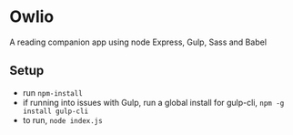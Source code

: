 # Owlio
A reading companion app using node Express, Gulp, Sass and Babel

## Setup
* run ```npm-install```
* if running into issues with Gulp, run a global install for gulp-cli, ```npm -g install gulp-cli``` 
* to run, ```node index.js```